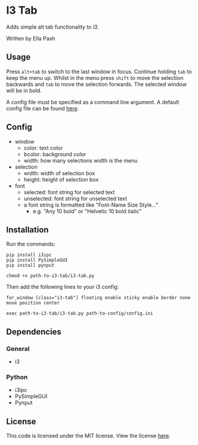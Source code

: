 # I3 Tab
Adds simple alt tab functionality to i3.

Written by Ella Pash

## Usage
Press `alt+tab` to switch to the last window in focus. Continue holding `tab` to keep the menu up. Whilst in the menu press `shift` to move the selection backwards and `tab` to move the selection forwards. The selected window will be in bold.

A config file must be specified as a command line argument. A default config file can be found [here](./config/config.ini).
## Config
- window
  - color: text color
  - bcolor: background color
  - width: how many selections width is the menu
- selection
  - width: width of selection box
  - height: height of selection box
- font
  - selected: font string for selected text
  - unselected: font string for unselected text
  - a font string is formatted like "Font-Name Size Style..." 
    - e.g. "Any 10 bold" or "Helvetic 10 bold italic"

## Installation
Run the commands:

```
pip install i3ipc
pip install PySimpleGUI
pip install pynput

chmod +x path-to-i3-tab/i3-tab.py
```

Then add the following lines to your i3 config:
```
for_window [class="i3-tab"] floating enable sticky enable border none move position center 

exec path-to-i3-tab/i3-tab.py path-to-config/config.ini
```

## Dependencies
### General
- i3
### Python
- i3ipc
- PySimpleGUI
- Pynput

## License
This code is licensed under the MIT license. View the license [here](LICENSE).